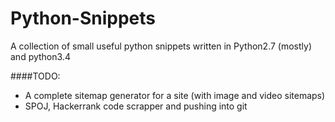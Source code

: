 Python-Snippets
===============

A collection of small useful python snippets written in Python2.7 (mostly) and python3.4

####TODO:
* A complete sitemap generator for a site (with image and video sitemaps)
* SPOJ, Hackerrank code scrapper and pushing into git 
